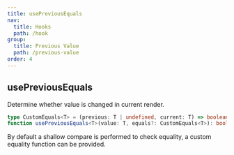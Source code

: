 ```yaml
---
title: usePreviousEquals
nav:
  title: Hooks
  path: /hook
group:
  title: Previous Value
  path: /previous-value
order: 4
---
```


## usePreviousEquals

Determine whether value is changed in current render.

```typescript
type CustomEquals<T> = (previous: T | undefined, current: T) => boolean
function usePreviousEquals<T>(value: T, equals?: CustomEquals<T>): boolean;
```

By default a shallow compare is performed to check equality, a custom equality function can be provided.